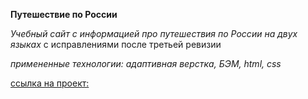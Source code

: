 **Путешествие по России**

*Учебный сайт с информацией про путешествия по России на двух языках*
с исправлениями после третьей ревизии

*примененные технологии: адаптивная верстка, БЭМ, html, css*

[ссылка на проект:](https://eugenyptichkin.github.io/russian_travel/index.html)
